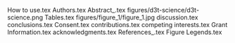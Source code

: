 How to use.tex
Authors.tex
Abstract_.tex
figures/d3t-science/d3t-science.png
Tables.tex
figures/figure_1/figure_1.jpg
discussion.tex
conclusions.tex
Consent.tex
contributions.tex
competing interests.tex
Grant Information.tex
acknowledgments.tex
References_.tex
Figure Legends.tex
